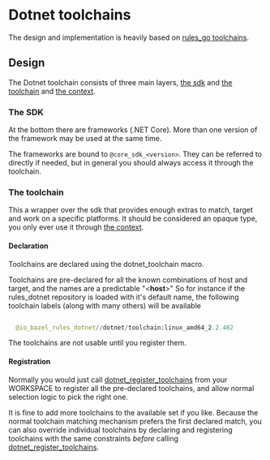 # Dotnet toolchains

The design and implementation is heavily based on 
[rules_go toolchains](https://github.com/bazelbuild/rules_go/blob/master/go/toolchains.rst).


## Design

The Dotnet toolchain consists of three main layers, [the sdk](#the-sdk) and [the toolchain](#the-toolchain)
and [the context](api.md#dotnetcontextinfo).

### The SDK

At the bottom there are frameworks (.NET Core). More than one version of the
framework may be used at the same time.

The frameworks are bound to ``@core_sdk_<version>``.
They can be referred to directly if needed, but in general you should always access it through the toolchain.


### The toolchain

This a wrapper over the sdk that provides enough extras to match, target and work on a specific
platforms. It should be considered an opaque type, you only ever use it through [the context](api.md#dotnetcontextinfo).

#### Declaration

Toolchains are declared using the dotnet_toolchain macro.

Toolchains are pre-declared for all the known combinations of host and target, and the names
are a predictable
"<**host**>"
So for instance if the rules_dotnet repository is loaded with
it's default name, the following toolchain labels (along with many others) will be available

  ```python

    @io_bazel_rules_dotnet//dotnet/toolchain:linux_amd64_2.2.402
  ```
  
The toolchains are not usable until you register them.

#### Registration

Normally you would just call [dotnet_register_toolchains](api.md#dotnet_register_toolchains) from your WORKSPACE 
to register all the pre-declared toolchains, and allow normal selection logic to pick the right one.

It is fine to add more toolchains to the available set if you like. Because the normal
toolchain matching mechanism prefers the first declared match, you can also override individual
toolchains by declaring and registering toolchains with the same constraints *before* calling
[dotnet_register_toolchains](api.md#dotnet_register_toolchains).
